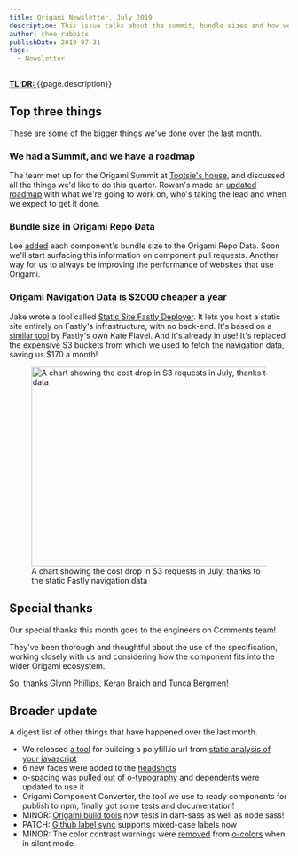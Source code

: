 ```yaml
---
title: Origami Newsletter, July 2019
description: This issue talks about the summit, bundle sizes and how we saved $2000
author: chee rabbits
publishDate: 2019-07-31
tags:
  - Newsletter
---
```


<abbr title="Too long; didn't read">
	<strong>
	TL;DR:
	</strong>
</abbr> {{page.description}}

## Top three things

These are some of the bigger things we've done over the last month.

### We had a Summit, and we have a roadmap

The team met up for the Origami Summit at [Tootsie's house](https://www.ft.com/__origami/service/image/v2/images/raw/https://origami.ft.com/assets/images/2019-07-31-newsletter/tootsie.jpg?source=origami), and discussed all the things we'd like to do this quarter. Rowan's made an [updated roadmap](https://docs.google.com/spreadsheets/d/1Xvp9rnCzHdqbH8FWNoaxFvAhr5Dr9lA1o6VMOc3euEU/edit?disco=AAAADX0eev8) with what we're going to work on, who's taking the lead and when we expect to get it done.

### Bundle size in Origami Repo Data

Lee [added](https://github.com/Financial-Times/origami-repo-data/pull/118) each component's bundle size to the Origami Repo Data. Soon we'll start surfacing this information on component pull requests. Another way for us to always be improving the performance of websites that use Origami.

### Origami Navigation Data is $2000 cheaper a year

Jake wrote a tool called [Static Site Fastly Deployer](https://github.com/Financial-Times/static-site-fastly-deployer). It lets you host a static site entirely on Fastly's infrastructure, with no back-end. It's based on a [similar tool](https://github.com/katef/vcl-static-site-generator) by Fastly's own Kate Flavel. And it's already in use! It's replaced the expensive S3 buckets from which we used to fetch the navigation data, saving us $170 a month!

<figure>
	<img
		alt="A chart showing the cost drop in S3 requests in July, thanks to the static fastly navigation data"
		width="640"
		height="360"
		src="https://www.ft.com/__origami/service/image/v2/images/raw/https://origami.ft.com/assets/images/2019-07-31-newsletter/s3-costs.png?source=origami"
	/>
	<figcaption>
		A chart showing the cost drop in S3 requests in July, thanks to the static Fastly navigation data
	</figcaption>
</figure>

## Special thanks

Our special thanks this month goes to the engineers on Comments team!

They've been thorough and thoughtful about the use of the specification, working closely with us and considering how the component fits into the wider Origami ecosystem.

So, thanks Glynn Phillips, Keran Braich and Tunca Bergmen!

## Broader update

A digest list of other things that have happened over the last month.

- We released [a tool](https://github.com/Financial-Times/polyfill-service-url-builder) for building a polyfill.io url from [static analysis of your javascript](https://github.com/Financial-Times/js-features-analyser)
- 6 new faces were added to the [headshots](https://registry.origami.ft.com/components/headshot-images)
- [o-spacing](https://registry.origami.ft.com/components/o-spacing) was [pulled out of o-typography](https://github.com/Financial-Times/o-typography/pull/199) and dependents were updated to use it
- Origami Component Converter, the tool we use to ready components for publish to npm, finally got some tests and documentation!
- MINOR: [Origami build tools](https://github.com/Financial-Times/origami-build-tools/) now tests in dart-sass as well as node sass!
- PATCH: [Github label sync](https://github.com/Financial-Times/github-label-sync) supports mixed-case labels now
- MINOR: The color contrast warnings were [removed](https://github.com/Financial-Times/o-colors/releases/tag/v4.9.0) from [o-colors](https://registry.origami.ft.com/components/o-colors) when in silent mode
